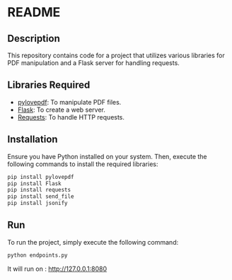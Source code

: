 # README

## Description
This repository contains code for a project that utilizes various libraries for PDF manipulation and a Flask server for handling requests.

## Libraries Required
- [pylovepdf](https://pypi.org/project/pylovepdf/): To manipulate PDF files.
- [Flask](https://pypi.org/project/Flask/): To create a web server.
- [Requests](https://pypi.org/project/requests/): To handle HTTP requests.

## Installation
Ensure you have Python installed on your system. Then, execute the following commands to install the required libraries:

```bash
pip install pylovepdf
pip install Flask
pip install requests
pip install send_file 
pip install jsonify
```

## Run 
To run the project, simply execute the following command:

```bash
python endpoints.py
```

It will run on : http://127.0.0.1:8080



